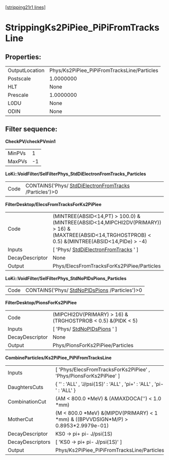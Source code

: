 [[stripping21r1 lines]](./stripping21r1-leptonic)

# StrippingKs2PiPiee_PiPiFromTracksLine

## Properties:

|                |                                             |
|----------------|---------------------------------------------|
| OutputLocation | Phys/Ks2PiPiee_PiPiFromTracksLine/Particles |
| Postscale      | 1.0000000                                   |
| HLT            | None                                        |
| Prescale       | 1.0000000                                   |
| L0DU           | None                                        |
| ODIN           | None                                        |

## Filter sequence:

**CheckPV/checkPVmin1**

|        |     |
|--------|-----|
| MinPVs | 1   |
| MaxPVs | -1  |

**LoKi::VoidFilter/SelFilterPhys_StdDiElectronFromTracks_Particles**

|      |                                                                                                    |
|------|----------------------------------------------------------------------------------------------------|
| Code | CONTAINS('Phys/ [StdDiElectronFromTracks](./stripping21r1-stddielectronfromtracks) /Particles')\>0 |

**FilterDesktop/ElecsFromTracksForKs2PiPiee**

|                 |                                                                                                                                                           |
|-----------------|-----------------------------------------------------------------------------------------------------------------------------------------------------------|
| Code            | (MINTREE(ABSID\<14,PT) \> 100.0) &(MINTREE(ABSID\<14,MIPCHI2DV(PRIMARY)) \> 16) &(MAXTREE(ABSID\<14,TRGHOSTPROB) \< 0.5) &(MINTREE(ABSID\<14,PIDe) \> -4) |
| Inputs          | [ 'Phys/ [StdDiElectronFromTracks](./stripping21r1-stddielectronfromtracks) ' ]                                                                         |
| DecayDescriptor | None                                                                                                                                                      |
| Output          | Phys/ElecsFromTracksForKs2PiPiee/Particles                                                                                                                |

**LoKi::VoidFilter/SelFilterPhys_StdNoPIDsPions_Particles**

|      |                                                                                  |
|------|----------------------------------------------------------------------------------|
| Code | CONTAINS('Phys/ [StdNoPIDsPions](./stripping21r1-stdnopidspions) /Particles')\>0 |

**FilterDesktop/PionsForKs2PiPiee**

|                 |                                                                 |
|-----------------|-----------------------------------------------------------------|
| Code            | (MIPCHI2DV(PRIMARY) \> 16) &(TRGHOSTPROB \< 0.5) &(PIDK \< 5)   |
| Inputs          | [ 'Phys/ [StdNoPIDsPions](./stripping21r1-stdnopidspions) ' ] |
| DecayDescriptor | None                                                            |
| Output          | Phys/PionsForKs2PiPiee/Particles                                |

**CombineParticles/Ks2PiPiee_PiPiFromTracksLine**

|                  |                                                                                           |
|------------------|-------------------------------------------------------------------------------------------|
| Inputs           | [ 'Phys/ElecsFromTracksForKs2PiPiee' , 'Phys/PionsForKs2PiPiee' ]                       |
| DaughtersCuts    | { '' : 'ALL' , 'J/psi(1S)' : 'ALL' , 'pi+' : 'ALL' , 'pi-' : 'ALL' }                      |
| CombinationCut   | (AM \< 800.0 \*MeV) & (AMAXDOCA('') \< 1.0 \*mm)                                          |
| MotherCut        | (M \< 800.0 \*MeV) &(MIPDV(PRIMARY) \< 1 \*mm) & ((BPVVDSIGN\*M/P) \> 0.8953\*2.9979e-01) |
| DecayDescriptor  | KS0 -\> pi+ pi- J/psi(1S)                                                                 |
| DecayDescriptors | [ 'KS0 -\> pi+ pi- J/psi(1S)' ]                                                         |
| Output           | Phys/Ks2PiPiee_PiPiFromTracksLine/Particles                                               |
